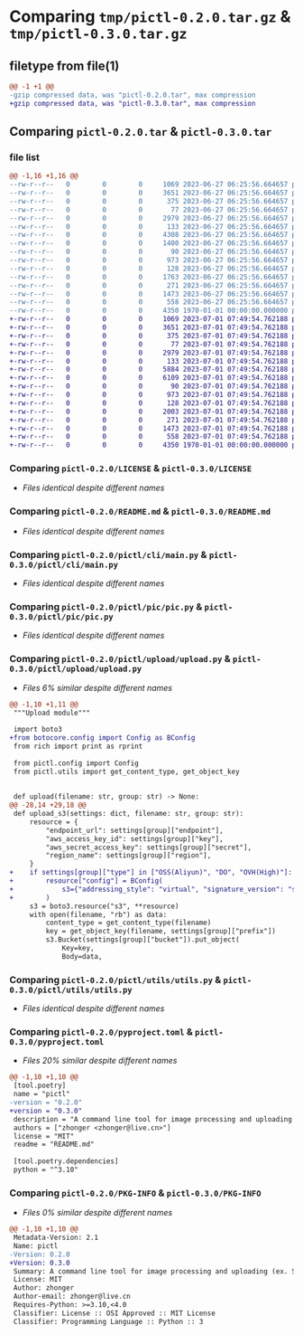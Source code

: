 # Comparing `tmp/pictl-0.2.0.tar.gz` & `tmp/pictl-0.3.0.tar.gz`

## filetype from file(1)

```diff
@@ -1 +1 @@
-gzip compressed data, was "pictl-0.2.0.tar", max compression
+gzip compressed data, was "pictl-0.3.0.tar", max compression
```

## Comparing `pictl-0.2.0.tar` & `pictl-0.3.0.tar`

### file list

```diff
@@ -1,16 +1,16 @@
--rw-r--r--   0        0        0     1069 2023-06-27 06:25:56.664657 pictl-0.2.0/LICENSE
--rw-r--r--   0        0        0     3651 2023-06-27 06:25:56.664657 pictl-0.2.0/README.md
--rw-r--r--   0        0        0      375 2023-06-27 06:25:56.664657 pictl-0.2.0/pictl/__init__.py
--rw-r--r--   0        0        0       77 2023-06-27 06:25:56.664657 pictl-0.2.0/pictl/cli/__init__.py
--rw-r--r--   0        0        0     2979 2023-06-27 06:25:56.664657 pictl-0.2.0/pictl/cli/main.py
--rw-r--r--   0        0        0      133 2023-06-27 06:25:56.664657 pictl-0.2.0/pictl/config/__init__.py
--rw-r--r--   0        0        0     4308 2023-06-27 06:25:56.664657 pictl-0.2.0/pictl/config/config.py
--rw-r--r--   0        0        0     1400 2023-06-27 06:25:56.664657 pictl-0.2.0/pictl/config/regions.py
--rw-r--r--   0        0        0       90 2023-06-27 06:25:56.664657 pictl-0.2.0/pictl/pic/__init__.py
--rw-r--r--   0        0        0      973 2023-06-27 06:25:56.664657 pictl-0.2.0/pictl/pic/pic.py
--rw-r--r--   0        0        0      128 2023-06-27 06:25:56.664657 pictl-0.2.0/pictl/upload/__init__.py
--rw-r--r--   0        0        0     1763 2023-06-27 06:25:56.664657 pictl-0.2.0/pictl/upload/upload.py
--rw-r--r--   0        0        0      271 2023-06-27 06:25:56.664657 pictl-0.2.0/pictl/utils/__init__.py
--rw-r--r--   0        0        0     1473 2023-06-27 06:25:56.664657 pictl-0.2.0/pictl/utils/utils.py
--rw-r--r--   0        0        0      558 2023-06-27 06:25:56.664657 pictl-0.2.0/pyproject.toml
--rw-r--r--   0        0        0     4350 1970-01-01 00:00:00.000000 pictl-0.2.0/PKG-INFO
+-rw-r--r--   0        0        0     1069 2023-07-01 07:49:54.762188 pictl-0.3.0/LICENSE
+-rw-r--r--   0        0        0     3651 2023-07-01 07:49:54.762188 pictl-0.3.0/README.md
+-rw-r--r--   0        0        0      375 2023-07-01 07:49:54.762188 pictl-0.3.0/pictl/__init__.py
+-rw-r--r--   0        0        0       77 2023-07-01 07:49:54.762188 pictl-0.3.0/pictl/cli/__init__.py
+-rw-r--r--   0        0        0     2979 2023-07-01 07:49:54.762188 pictl-0.3.0/pictl/cli/main.py
+-rw-r--r--   0        0        0      133 2023-07-01 07:49:54.762188 pictl-0.3.0/pictl/config/__init__.py
+-rw-r--r--   0        0        0     5884 2023-07-01 07:49:54.762188 pictl-0.3.0/pictl/config/config.py
+-rw-r--r--   0        0        0     6109 2023-07-01 07:49:54.762188 pictl-0.3.0/pictl/config/regions.py
+-rw-r--r--   0        0        0       90 2023-07-01 07:49:54.762188 pictl-0.3.0/pictl/pic/__init__.py
+-rw-r--r--   0        0        0      973 2023-07-01 07:49:54.762188 pictl-0.3.0/pictl/pic/pic.py
+-rw-r--r--   0        0        0      128 2023-07-01 07:49:54.762188 pictl-0.3.0/pictl/upload/__init__.py
+-rw-r--r--   0        0        0     2003 2023-07-01 07:49:54.762188 pictl-0.3.0/pictl/upload/upload.py
+-rw-r--r--   0        0        0      271 2023-07-01 07:49:54.762188 pictl-0.3.0/pictl/utils/__init__.py
+-rw-r--r--   0        0        0     1473 2023-07-01 07:49:54.762188 pictl-0.3.0/pictl/utils/utils.py
+-rw-r--r--   0        0        0      558 2023-07-01 07:49:54.762188 pictl-0.3.0/pyproject.toml
+-rw-r--r--   0        0        0     4350 1970-01-01 00:00:00.000000 pictl-0.3.0/PKG-INFO
```

### Comparing `pictl-0.2.0/LICENSE` & `pictl-0.3.0/LICENSE`

 * *Files identical despite different names*

### Comparing `pictl-0.2.0/README.md` & `pictl-0.3.0/README.md`

 * *Files identical despite different names*

### Comparing `pictl-0.2.0/pictl/cli/main.py` & `pictl-0.3.0/pictl/cli/main.py`

 * *Files identical despite different names*

### Comparing `pictl-0.2.0/pictl/pic/pic.py` & `pictl-0.3.0/pictl/pic/pic.py`

 * *Files identical despite different names*

### Comparing `pictl-0.2.0/pictl/upload/upload.py` & `pictl-0.3.0/pictl/upload/upload.py`

 * *Files 6% similar despite different names*

```diff
@@ -1,10 +1,11 @@
 """Upload module"""
 
 import boto3
+from botocore.config import Config as BConfig
 from rich import print as rprint
 
 from pictl.config import Config
 from pictl.utils import get_content_type, get_object_key
 
 
 def upload(filename: str, group: str) -> None:
@@ -28,14 +29,18 @@
 def upload_s3(settings: dict, filename: str, group: str):
     resource = {
         "endpoint_url": settings[group]["endpoint"],
         "aws_access_key_id": settings[group]["key"],
         "aws_secret_access_key": settings[group]["secret"],
         "region_name": settings[group]["region"],
     }
+    if settings[group]["type"] in ["OSS(Aliyun)", "DO", "OVH(High)"]:
+        resource["config"] = BConfig(
+            s3={"addressing_style": "virtual", "signature_version": "s3v4"}
+        )
     s3 = boto3.resource("s3", **resource)
     with open(filename, "rb") as data:
         content_type = get_content_type(filename)
         key = get_object_key(filename, settings[group]["prefix"])
         s3.Bucket(settings[group]["bucket"]).put_object(
             Key=key,
             Body=data,
```

### Comparing `pictl-0.2.0/pictl/utils/utils.py` & `pictl-0.3.0/pictl/utils/utils.py`

 * *Files identical despite different names*

### Comparing `pictl-0.2.0/pyproject.toml` & `pictl-0.3.0/pyproject.toml`

 * *Files 20% similar despite different names*

```diff
@@ -1,10 +1,10 @@
 [tool.poetry]
 name = "pictl"
-version = "0.2.0"
+version = "0.3.0"
 description = "A command line tool for image processing and uploading (ex. S3-type)"
 authors = ["zhonger <zhonger@live.cn>"]
 license = "MIT"
 readme = "README.md"
 
 [tool.poetry.dependencies]
 python = "^3.10"
```

### Comparing `pictl-0.2.0/PKG-INFO` & `pictl-0.3.0/PKG-INFO`

 * *Files 0% similar despite different names*

```diff
@@ -1,10 +1,10 @@
 Metadata-Version: 2.1
 Name: pictl
-Version: 0.2.0
+Version: 0.3.0
 Summary: A command line tool for image processing and uploading (ex. S3-type)
 License: MIT
 Author: zhonger
 Author-email: zhonger@live.cn
 Requires-Python: >=3.10,<4.0
 Classifier: License :: OSI Approved :: MIT License
 Classifier: Programming Language :: Python :: 3
```

